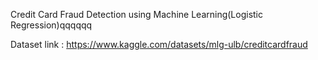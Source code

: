 Credit Card Fraud Detection using Machine Learning(Logistic Regression)qqqqqq

Dataset link : https://www.kaggle.com/datasets/mlg-ulb/creditcardfraud
